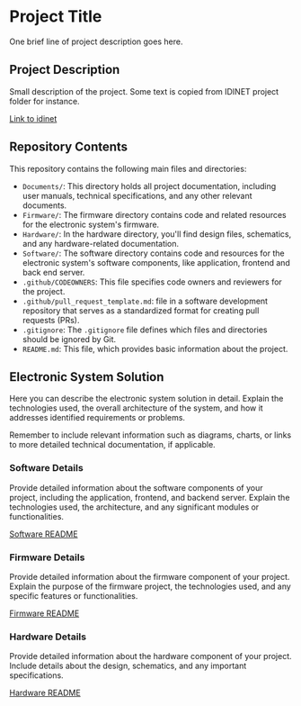 # Project Title
One brief line of project description goes here.

## Project Description
Small description of the project. Some text is copied from IDINET project folder for instance.

[Link to idinet](LINK)

## Repository Contents
This repository contains the following main files and directories:

- `Documents/`: This directory holds all project documentation, including user manuals, technical specifications, and any other relevant documents.
- `Firmware/`: The firmware directory contains code and related resources for the electronic system's firmware.
- `Hardware/`: In the hardware directory, you'll find design files, schematics, and any hardware-related documentation.
- `Software/`: The software directory contains code and resources for the electronic system's software components, like application, frontend and back end server.
- `.github/CODEOWNERS`: This file specifies code owners and reviewers for the project.
- `.github/pull_request_template.md`:  file in a software development repository that serves as a standardized format for creating pull requests (PRs).
- `.gitignore`: The `.gitignore` file defines which files and directories should be ignored by Git.
- `README.md`: This file, which provides basic information about the project.

## Electronic System Solution
Here you can describe the electronic system solution in detail. Explain the technologies used, the overall architecture of the system, and how it addresses identified requirements or problems.

Remember to include relevant information such as diagrams, charts, or links to more detailed technical documentation, if applicable.

### Software Details
Provide detailed information about the software components of your project, including the application, frontend, and backend server. Explain the technologies used, the architecture, and any significant modules or functionalities.

[Software README](Software/README.md)

### Firmware Details
Provide detailed information about the firmware component of your project. Explain the purpose of the firmware project, the technologies used, and any specific features or functionalities.

[Firmware README](Firmware/README.md)

### Hardware Details
Provide detailed information about the hardware component of your project. Include details about the design, schematics, and any important specifications.

[Hardware README](Hardware/README.md)
